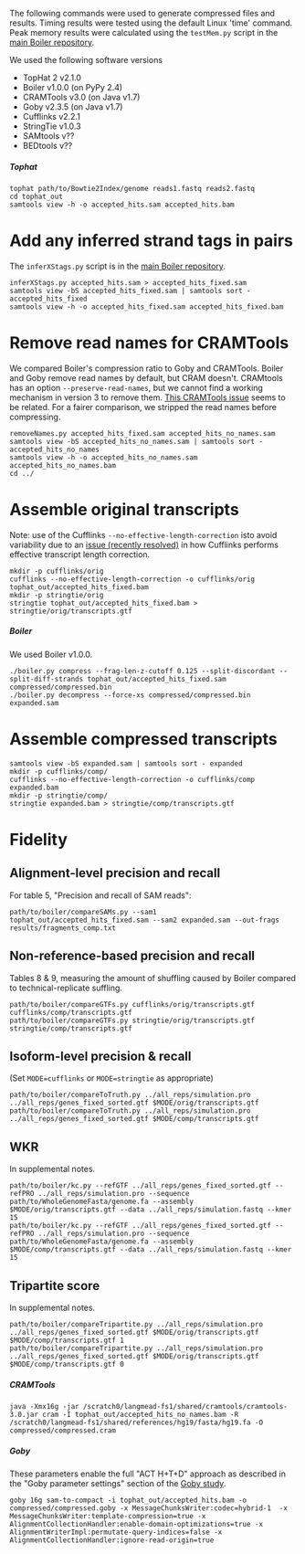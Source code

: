 The following commands were used to generate compressed files and results. 
Timing results were tested using the default Linux 'time' command. Peak memory results were calculated using the `testMem.py` script in the [main Boiler repository].

We used the following software versions
* TopHat 2 v2.1.0
* Boiler v1.0.0 (on PyPy 2.4)
* CRAMTools v3.0 (on Java v1.7)
* Goby v2.3.5 (on Java v1.7)
* Cufflinks v2.2.1
* StringTie v1.0.3
* SAMtools v??
* BEDtools v??

##### Tophat #####

```
tophat path/to/Bowtie2Index/genome reads1.fastq reads2.fastq
cd tophat_out
samtools view -h -o accepted_hits.sam accepted_hits.bam
```

# Add any inferred strand tags in pairs

The `inferXStags.py` script is in the [main Boiler repository].

```
inferXStags.py accepted_hits.sam > accepted_hits_fixed.sam
samtools view -bS accepted_hits_fixed.sam | samtools sort - accepted_hits_fixed
samtools view -h -o accepted_hits_fixed.sam accepted_hits_fixed.bam
```

# Remove read names for CRAMTools

We compared Boiler's compression ratio to Goby and CRAMTools. Boiler and Goby remove read names by default, but CRAM doesn't. CRAMtools has an option `--preserve-read-names`, but we cannot find a working mechanism in version 3 to remove them.  [This CRAMTools issue](https://github.com/enasequence/cramtools/issues/48) seems to be related. For a fairer comparison, we stripped the read names before compressing.

```
removeNames.py accepted_hits_fixed.sam accepted_hits_no_names.sam
samtools view -bS accepted_hits_no_names.sam | samtools sort - accepted_hits_no_names
samtools view -h -o accepted_hits_no_names.sam accepted_hits_no_names.bam
cd ../
```

# Assemble original transcripts

Note: use of the Cufflinks `--no-effective-length-correction` isto avoid variability due to an [issue (recently resolved)](https://github.com/cole-trapnell-lab/cufflinks/pull/32) in how Cufflinks performs effective transcript length correction.

```
mkdir -p cufflinks/orig
cufflinks --no-effective-length-correction -o cufflinks/orig tophat_out/accepted_hits_fixed.bam
mkdir -p stringtie/orig
stringtie tophat_out/accepted_hits_fixed.bam > stringtie/orig/transcripts.gtf
```

##### Boiler #####

We used Boiler v1.0.0.

```
./boiler.py compress --frag-len-z-cutoff 0.125 --split-discordant --split-diff-strands tophat_out/accepted_hits_fixed.sam compressed/compressed.bin
./boiler.py decompress --force-xs compressed/compressed.bin expanded.sam
```

# Assemble compressed transcripts

```
samtools view -bS expanded.sam | samtools sort - expanded
mkdir -p cufflinks/comp/
cufflinks --no-effective-length-correction -o cufflinks/comp expanded.bam
mkdir -p stringtie/comp/
stringtie expanded.bam > stringtie/comp/transcripts.gtf
```

# Fidelity

## Alignment-level precision and recall

For table 5, "Precision and recall of SAM reads":

```
path/to/boiler/compareSAMs.py --sam1 tophat_out/accepted_hits_fixed.sam --sam2 expanded.sam --out-frags results/fragments_comp.txt
```

## Non-reference-based precision and recall

Tables 8 & 9, measuring the amount of shuffling caused by Boiler compared to technical-replicate suffling.

```
path/to/boiler/compareGTFs.py cufflinks/orig/transcripts.gtf cufflinks/comp/transcripts.gtf
path/to/boiler/compareGTFs.py stringtie/orig/transcripts.gtf stringtie/comp/transcripts.gtf
```

## Isoform-level precision & recall

(Set `MODE=cufflinks` or `MODE=stringtie` as appropriate)

```
path/to/boiler/compareToTruth.py ../all_reps/simulation.pro ../all_reps/genes_fixed_sorted.gtf $MODE/orig/transcripts.gtf
path/to/boiler/compareToTruth.py ../all_reps/simulation.pro ../all_reps/genes_fixed_sorted.gtf $MODE/comp/transcripts.gtf
```

## WKR

In supplemental notes.

```
path/to/boiler/kc.py --refGTF ../all_reps/genes_fixed_sorted.gtf --refPRO ../all_reps/simulation.pro --sequence path/to/WholeGenomeFasta/genome.fa --assembly $MODE/orig/transcripts.gtf --data ../all_reps/simulation.fastq --kmer 15 
path/to/boiler/kc.py --refGTF ../all_reps/genes_fixed_sorted.gtf --refPRO ../all_reps/simulation.pro --sequence path/to/WholeGenomeFasta/genome.fa --assembly $MODE/comp/transcripts.gtf --data ../all_reps/simulation.fastq --kmer 15 
```

## Tripartite score

In supplemental notes.

```
path/to/boiler/compareTripartite.py ../all_reps/simulation.pro ../all_reps/genes_fixed_sorted.gtf $MODE/orig/transcripts.gtf $MODE/comp/transcripts.gtf 1
path/to/boiler/compareTripartite.py ../all_reps/simulation.pro ../all_reps/genes_fixed_sorted.gtf $MODE/orig/transcripts.gtf $MODE/comp/transcripts.gtf 0
```

##### CRAMTools #####

```
java -Xmx16g -jar /scratch0/langmead-fs1/shared/cramtools/cramtools-3.0.jar cram -I tophat_out/accepted_hits_no_names.bam -R /scratch0/langmead-fs1/shared/references/hg19/fasta/hg19.fa -O compressed/compressed.cram
```

##### Goby #####

These parameters enable the full "ACT H+T+D" approach as described in the "Goby parameter settings" section of the [Goby study](http://journals.plos.org/plosone/article?id=10.1371/journal.pone.0079871).

```
goby 16g sam-to-compact -i tophat_out/accepted_hits.bam -o compressed/compressed.goby -x MessageChunksWriter:codec=hybrid-1  -x MessageChunksWriter:template-compression=true -x AlignmentCollectionHandler:enable-domain-optimizations=true -x AlignmentWriterImpl:permutate-query-indices=false -x AlignmentCollectionHandler:ignore-read-origin=true
```

[main Boiler repository]: https://github.com/jpritt/boiler
